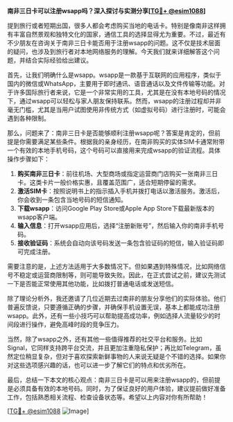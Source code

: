 **南非三日卡可以注册wsapp吗？深入探讨与实测分享[[TG💪+ @esim1088](https://t.me/s/esim1088)]**

提到旅行或者短期出国，很多人都会考虑购买当地的电话卡。特别是像南非这样拥有丰富自然景观和独特文化的国家，通信工具的选择显得尤为重要。不过，最近有不少朋友在咨询关于南非三日卡能否用于注册wsapp的问题。这不仅是技术层面的疑问，也涉及到旅行者对本地网络服务的理解。今天我们就来详细解答这个问题，并结合实际经验给出建议。

首先，让我们明确什么是wsapp。wsapp是一款基于互联网的应用程序，类似于国内的微信或WhatsApp，主要用于即时通讯、语音通话以及文件传输等功能。对于许多国际旅行者来说，它是一个非常实用的工具，尤其是在没有本地号码的情况下，通过wsapp可以轻松与家人朋友保持联系。然而，wsapp的注册过程却并非毫无门槛，尤其是当用户试图使用非传统方式（如虚拟号码）进行注册时，可能会遇到各种限制。

那么，问题来了：南非三日卡是否能够顺利注册wsapp呢？答案是肯定的，但前提是你需要满足某些条件。根据我的亲身经历，在南非购买的实体SIM卡通常附带一个有效的本地手机号码，这个号码可以直接用来完成wsapp的验证流程。具体操作步骤如下：

1. **购买南非三日卡**：前往机场、大型商场或指定运营商门店购买一张南非三日卡。这类卡片一般价格实惠，且覆盖范围广，适合短期停留的需求。
2. **激活SIM卡**：按照说明书上的指示插入手机并拨打电话以激活服务。激活后，你会收到一条包含当地号码的短信通知。
3. **下载wsapp**：访问Google Play Store或Apple App Store下载最新版本的wsapp客户端。
4. **输入信息**：打开wsapp应用后，选择“注册新账号”，然后输入你的南非手机号码。
5. **接收验证码**：系统会自动向该号码发送一条包含验证码的短信，输入验证码即可完成注册。

需要注意的是，上述方法适用于大多数情况下。但如果遇到特殊情况，比如网络信号不稳定或运营商限制等，则可能导致失败。因此，在正式尝试之前，建议先测试一下是否能正常使用其他功能，比如拨打普通电话或发送短信。

除了理论分析外，我还邀请了几位近期去过南非的朋友分享他们的实际体验。他们普遍反馈说，只要遵循正确的步骤，并确保手机设置无误，基本上都能成功注册wsapp。此外，还有一些小技巧可以帮助提高成功率，例如选择人流量较少的时间段进行操作，避免高峰时段的竞争压力。

当然，除了wsapp之外，还有其他一些值得推荐的社交平台和服务。比如Signal，它同样支持跨平台交流，并且更加注重隐私保护；再比如Telegram，虽然定位稍显复杂，但对于喜欢探索新鲜事物的人来说无疑是个不错的选择。如果你对这些选项感兴趣的话，也可以进一步了解它们的特点和优劣所在。

最后，总结一下本文的核心观点：南非三日卡是可以用来注册wsapp的，但前提是必须具备有效的本地号码。同时，为了保证良好的用户体验，建议提前做好准备工作，包括熟悉相关流程、检查设备状态等。希望以上内容对你有所帮助！

[[TG💪+ @esim1088](https://t.me/s/esim1088) ![Image](https://i.postimg.cc/4NQfJmqS/Snipaste-2025-05-13-00-14-12.png)]